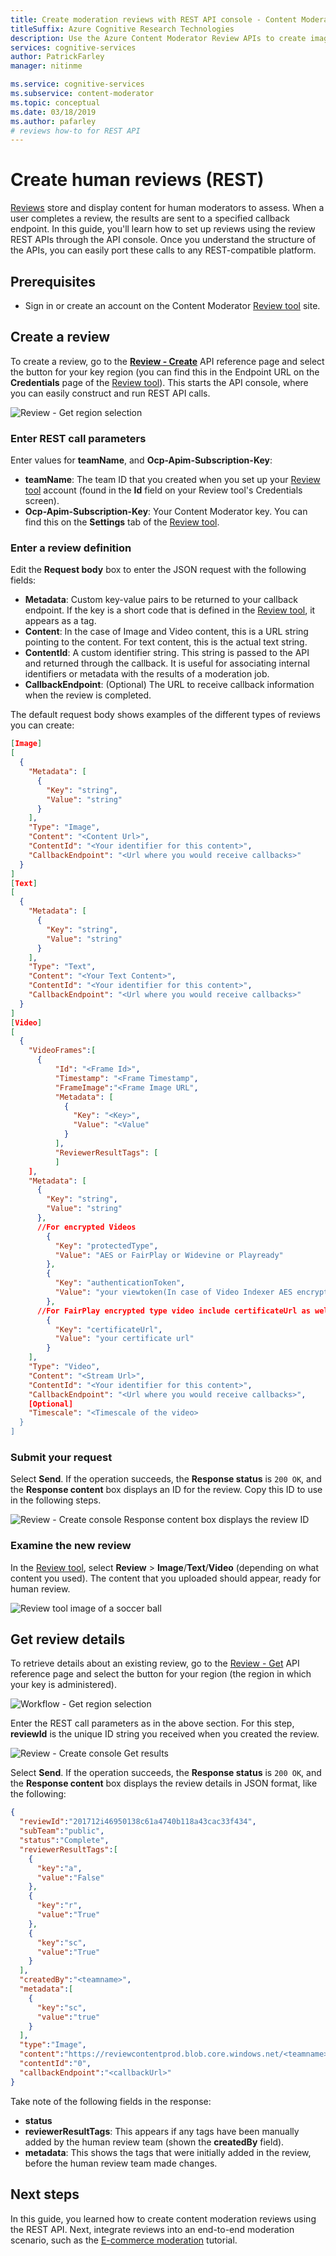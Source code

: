 ```yaml
---
title: Create moderation reviews with REST API console - Content Moderator
titleSuffix: Azure Cognitive Research Technologies
description: Use the Azure Content Moderator Review APIs to create image or text reviews for human moderation.
services: cognitive-services
author: PatrickFarley
manager: nitinme

ms.service: cognitive-services
ms.subservice: content-moderator
ms.topic: conceptual
ms.date: 03/18/2019
ms.author: pafarley
# reviews how-to for REST API
---
```


# Create human reviews (REST)

[Reviews](./review-api.md#reviews) store and display content for human moderators to assess. When a user completes a review, the results are sent to a specified callback endpoint. In this guide, you'll learn how to set up reviews using the review REST APIs through the API console. Once you understand the structure of the APIs, you can easily port these calls to any REST-compatible platform.

## Prerequisites

- Sign in or create an account on the Content Moderator [Review tool](https://contentmoderator.cognitive.microsoft.com/) site.

## Create a review

To create a review, go to the **[Review - Create](https://westus2.dev.cognitive.microsoft.com/docs/services/580519463f9b070e5c591178/operations/580519483f9b0709fc47f9c4)** API reference page and select the button for your key region (you can find this in the Endpoint URL on the **Credentials** page of the [Review tool](https://contentmoderator.cognitive.microsoft.com/)). This starts the API console, where you can easily construct and run REST API calls.

![Review - Get region selection](images/test-drive-region.png)

### Enter REST call parameters

Enter values for **teamName**, and **Ocp-Apim-Subscription-Key**:

- **teamName**: The team ID that you created when you set up your [Review tool](https://contentmoderator.cognitive.microsoft.com/) account (found in the **Id** field on your Review tool's Credentials screen).
- **Ocp-Apim-Subscription-Key**: Your Content Moderator key. You can find this  on the **Settings** tab of the [Review tool](https://contentmoderator.cognitive.microsoft.com).

### Enter a review definition

Edit the **Request body** box to enter the JSON request with the following fields:

- **Metadata**: Custom key-value pairs to be returned to your callback endpoint. If the key is a short code that is defined in the [Review tool](https://contentmoderator.cognitive.microsoft.com), it appears as a tag.
- **Content**: In the case of Image and Video content, this is a URL string pointing to the content. For text content, this is the actual text string.
- **ContentId**: A custom identifier string. This string is passed to the API and returned through the callback. It is useful for associating internal identifiers or metadata with the results of a moderation job.
- **CallbackEndpoint**: (Optional) The URL to receive callback information when the review is completed.

The default request body shows examples of the different types of reviews you can create:

```json
[Image]
[
  {
    "Metadata": [
      {
        "Key": "string",
        "Value": "string"
      }
    ],
    "Type": "Image",
    "Content": "<Content Url>",
    "ContentId": "<Your identifier for this content>",
    "CallbackEndpoint": "<Url where you would receive callbacks>"
  }
]
[Text]
[
  {
    "Metadata": [
      {
        "Key": "string",
        "Value": "string"
      }
    ],
    "Type": "Text",
    "Content": "<Your Text Content>",
    "ContentId": "<Your identifier for this content>",
    "CallbackEndpoint": "<Url where you would receive callbacks>"
  }
]
[Video]
[
  {
    "VideoFrames":[
      {
          "Id": "<Frame Id>",
          "Timestamp": "<Frame Timestamp",
          "FrameImage":"<Frame Image URL",
          "Metadata": [
            {
              "Key": "<Key>",
              "Value": "<Value"
            }
          ],
          "ReviewerResultTags": [
          ]
    ], 
    "Metadata": [
      {
        "Key": "string",
        "Value": "string"
      },
      //For encrypted Videos
        {
          "Key": "protectedType",
          "Value": "AES or FairPlay or Widevine or Playready"
        },
        {
          "Key": "authenticationToken",
          "Value": "your viewtoken(In case of Video Indexer AES encryption type, this value is viewtoken from breakdown json)"
        },
      //For FairPlay encrypted type video include certificateUrl as well
        {
          "Key": "certificateUrl",
          "Value": "your certificate url"
        }
    ],
    "Type": "Video",
    "Content": "<Stream Url>",
    "ContentId": "<Your identifier for this content>",
    "CallbackEndpoint": "<Url where you would receive callbacks>",
    [Optional]
    "Timescale": "<Timescale of the video>
  }
]
```

### Submit your request
  
Select **Send**. If the operation succeeds, the **Response status** is `200 OK`, and the **Response content** box displays an ID for the review. Copy this ID to use in the following steps.

![Review - Create console Response content box displays the review ID](images/test-drive-review-2.PNG)

### Examine the new review

In the [Review tool](https://contentmoderator.cognitive.microsoft.com), select **Review** > **Image**/**Text**/**Video** (depending on what content you used). The content that you uploaded should appear, ready for human review.

![Review tool image of a soccer ball](images/test-drive-review-5.PNG)

## Get review details

To retrieve details about an existing review, go to the [Review - Get](https://westus2.dev.cognitive.microsoft.com/docs/services/580519463f9b070e5c591178/operations/580519483f9b0709fc47f9c2) API reference page and select the button for your region (the region in which your key is administered).

![Workflow - Get region selection](images/test-drive-region.png)

Enter the REST call parameters as in the above section. For this step, **reviewId** is the unique ID string you received when you created the review.

![Review - Create console Get results](images/test-drive-review-3.PNG)
  
Select **Send**. If the operation succeeds, the **Response status** is `200 OK`, and the **Response content** box displays the review details in JSON format, like the following:

```json
{  
  "reviewId":"201712i46950138c61a4740b118a43cac33f434",
  "subTeam":"public",
  "status":"Complete",
  "reviewerResultTags":[  
    {  
      "key":"a",
      "value":"False"
    },
    {  
      "key":"r",
      "value":"True"
    },
    {  
      "key":"sc",
      "value":"True"
    }
  ],
  "createdBy":"<teamname>",
  "metadata":[  
    {  
      "key":"sc",
      "value":"true"
    }
  ],
  "type":"Image",
  "content":"https://reviewcontentprod.blob.core.windows.net/<teamname>/IMG_201712i46950138c61a4740b118a43cac33f434",
  "contentId":"0",
  "callbackEndpoint":"<callbackUrl>"
}
```

Take note of the following fields in the response:

- **status**
- **reviewerResultTags**: This appears if any tags have been manually added by the human review team (shown the **createdBy** field).
- **metadata**: This shows the tags that were initially added in the review, before the human review team made changes.

## Next steps

In this guide, you learned how to create content moderation reviews using the REST API. Next, integrate reviews into an end-to-end moderation scenario, such as the [E-commerce moderation](./ecommerce-retail-catalog-moderation.md) tutorial.
